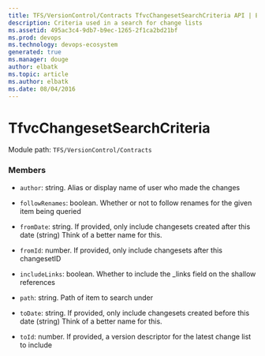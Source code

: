 ```yaml
---
title: TFS/VersionControl/Contracts TfvcChangesetSearchCriteria API | Extensions for Visual Studio Team Services
description: Criteria used in a search for change lists
ms.assetid: 495ac3c4-9db7-b9ec-1265-2f1ca2bd21bf
ms.prod: devops
ms.technology: devops-ecosystem
generated: true
ms.manager: douge
author: elbatk
ms.topic: article
ms.author: elbatk
ms.date: 08/04/2016
---
```


# TfvcChangesetSearchCriteria

Module path: `TFS/VersionControl/Contracts`


### Members

* `author`: string. Alias or display name of user who made the changes

* `followRenames`: boolean. Whether or not to follow renames for the given item being queried

* `fromDate`: string. If provided, only include changesets created after this date (string) Think of a better name for this.

* `fromId`: number. If provided, only include changesets after this changesetID

* `includeLinks`: boolean. Whether to include the _links field on the shallow references

* `path`: string. Path of item to search under

* `toDate`: string. If provided, only include changesets created before this date (string) Think of a better name for this.

* `toId`: number. If provided, a version descriptor for the latest change list to include

